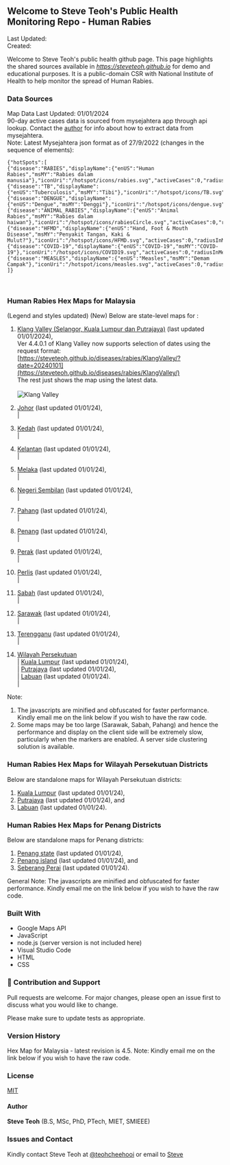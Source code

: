 ﻿## Welcome to Steve Teoh's Public Health Monitoring Repo - Human Rabies

Last Updated: 
<br/>Created:  

Welcome to Steve Teoh's public health github page. This page highlights the shared sources available in _https://steveteoh.github.io_ for demo and educational purposes. It is a public-domain CSR with National Institute of Health to help monitor the spread of Human Rabies.

### Data Sources
Map Data Last Updated: 01/01/2024<br>
90-day active cases data is sourced from mysejahtera app through api lookup. Contact the [author](mailto:chteoh@ieee.org?subject=Mysejahtera "Mysejahtera") for info about how to extract data from mysejahtera.<br>
Note: 
Latest Mysejahtera json format as of 27/9/2022 (changes in the sequence of elements):
```
{"hotSpots":[
{"disease":"RABIES","displayName":{"enUS":"Human Rabies","msMY":"Rabies dalam manusia"},"iconUri":"/hotspot/icons/rabies.svg","activeCases":0,"radiusInMeters":1000.0,"durationInDays":90},
{"disease":"TB","displayName":{"enUS":"Tuberculosis","msMY":"Tibi"},"iconUri":"/hotspot/icons/TB.svg","activeCases":0,"radiusInMeters":1000.0,"durationInDays":60},
{"disease":"DENGUE","displayName":{"enUS":"Dengue","msMY":"Denggi"},"iconUri":"/hotspot/icons/dengue.svg","activeCases":0,"radiusInMeters":200.0,"durationInDays":14},
{"disease":"ANIMAL_RABIES","displayName":{"enUS":"Animal Rabies","msMY":"Rabies dalam haiwan"},"iconUri":"/hotspot/icons/rabiesCircle.svg","activeCases":0,"radiusInMeters":5000.0,"durationInDays":180},
{"disease":"HFMD","displayName":{"enUS":"Hand, Foot & Mouth Disease","msMY":"Penyakit Tangan, Kaki & Mulut?"},"iconUri":"/hotspot/icons/HFMD.svg","activeCases":0,"radiusInMeters":5000.0,"durationInDays":7},
{"disease":"COVID-19","displayName":{"enUS":"COVID-19","msMY":"COVID-19"},"iconUri":"/hotspot/icons/COVID19.svg","activeCases":0,"radiusInMeters":1000.0,"durationInDays":14},
{"disease":"MEASLES","displayName":{"enUS":"Measles","msMY":"Demam Campak"},"iconUri":"/hotspot/icons/measles.svg","activeCases":0,"radiusInMeters":1000.0,"durationInDays":25}
]}
```
<br>

### Human Rabies Hex Maps for Malaysia
(Legend and styles updated)  (New)
Below are state-level maps for : <br>
1. [Klang Valley (Selangor, Kuala Lumpur dan Putrajaya)](https://steveteoh.github.io/diseases/rabies/KlangValley/) (last updated 01/01/2024), <br>
   Ver 4.4.0.1 of Klang Valley now supports selection of dates using the request format: <br>
   [https://steveteoh.github.io/diseases/rabies/KlangValley/?date=20240101](https://steveteoh.github.io/diseases/rabies/KlangValley/) <br>
   The rest just shows the map using the latest data. <br><br>   ![Klang Valley](https://steveteoh.github.io/img/rb-klangvalley.jpg)

2. [Johor](http://steveteoh.github.io/diseases/rabies/Johor/?date=20230611) (last updated 01/01/24), <br>        |
3. [Kedah](https://steveteoh.github.io/diseases/rabies/Kedah/?date=20230611) (last updated 01/01/24), <br>  |
4. [Kelantan](https://steveteoh.github.io/diseases/rabies/Kelantan/?date=20230611) (last updated 01/01/24), <br>  |
5. [Melaka](http://steveteoh.github.io/diseases/rabies/Melaka/?date=20230611) (last updated 01/01/24), <br>  |
6. [Negeri Sembilan](http://steveteoh.github.io/diseases/rabies/NegeriSembilan/?date=20230611) (last updated 01/01/24), <br>  |
7. [Pahang](https://steveteoh.github.io/diseases/rabies/Pahang/?date=20230611) (last updated 01/01/24), <br>  |
8. [Penang](http://steveteoh.github.io/diseases/rabies/Penang/?date=20230611) (last updated 01/01/24), <br>  |
9. [Perak](https://steveteoh.github.io/diseases/rabies/Perak/?date=20230611) (last updated 01/01/24), <br>  |
10. [Perlis](https://steveteoh.github.io/diseases/rabies/Perlis/?date=20230611) (last updated 01/01/24), <br>  |
11. [Sabah](http://steveteoh.github.io/diseases/rabies/Sabah/?date=20230611) (last updated 01/01/24), <br>  |
12. [Sarawak](http://steveteoh.github.io/diseases/rabies/Sarawak/?date=20230611) (last updated 01/01/24), <br>  |
13. [Terengganu](https://steveteoh.github.io/diseases/rabies/Terengganu/?date=20230611) (last updated 01/01/24), <br>  |
14. [Wilayah Persekutuan](http://steveteoh.github.io/diseases/rabies/Wilayah/) <br>  |
    [Kuala Lumpur](http://steveteoh.github.io/diseases/rabies/KualaLumpur/) (last updated 01/01/24), <br>  |
    [Putrajaya](http://steveteoh.github.io/diseases/rabies/Putrajaya/) (last updated 01/01/24), <br>  |
    [Labuan](http://steveteoh.github.io/diseases/rabies/Labuan/) (last updated 01/01/24).<br>  | 
 
Note: 
1. The javascripts are minified and obfuscated for faster performance. Kindly email me on the link below if you wish to have the raw code. 
2. Some maps may be too large (Sarawak, Sabah, Pahang) and hence the performance and display on the client side will be extremely slow, particularly when the markers are enabled. 
   A server side clustering solution is available.


### Human Rabies Hex Maps for Wilayah Persekutuan Districts
Below are standalone maps for Wilayah Persekutuan districts: <br>
1. [Kuala Lumpur](http://steveteoh.github.io/diseases/rabies/KualaLumpur) (last updated 01/01/24),<br>
2. [Putrajaya](http://steveteoh.github.io/diseases/rabies/Putrajaya) (last updated 01/01/24), and<br>
3. [Labuan](http://steveteoh.github.io/diseases/rabies/Labuan) (last updated 01/01/24).<br>

### Human Rabies Hex Maps for Penang Districts
Below are standalone maps for Penang districts: <br>
1. [Penang state](http://steveteoh.github.io/diseases/rabies/Penang/index.html) (last updated 01/01/24),  <br>
2. [Penang island](http://steveteoh.github.io/diseases/rabies/Penang/island.html) (last updated 01/01/24), and  <br>
3. [Seberang Perai](http://steveteoh.github.io/diseases/rabies/Penang/perai.html) (last updated 01/01/24). <br>

General Note: The javascripts are minified and obfuscated for faster performance. Kindly email me on the link below if you wish to have the raw code. 


### Built With

- Google Maps API
- JavaScript
- node.js (server version is not included here)
- Visual Studio Code
- HTML
- CSS

### 🤝 Contribution and Support
Pull requests are welcome. For major changes, please open an issue first to discuss what you would like to change.

Please make sure to update tests as appropriate.

### Version History
Hex Map for Malaysia - latest revision is 4.5.
Note: Kindly email me on the link below if you wish to have the raw code. 

### License
[MIT](https://steveteoh.github.io/diseases/rabies/LICENSE)

#### Author
**Steve Teoh** (B.S, MSc, PhD, PTech, MIET, SMIEEE)

### Issues and Contact
Kindly contact Steve Teoh at [@teohcheehooi](https://twitter.com/teohcheehooi) or email to [Steve](mailto:chteoh@ieee.org?subject=Map "Map")
